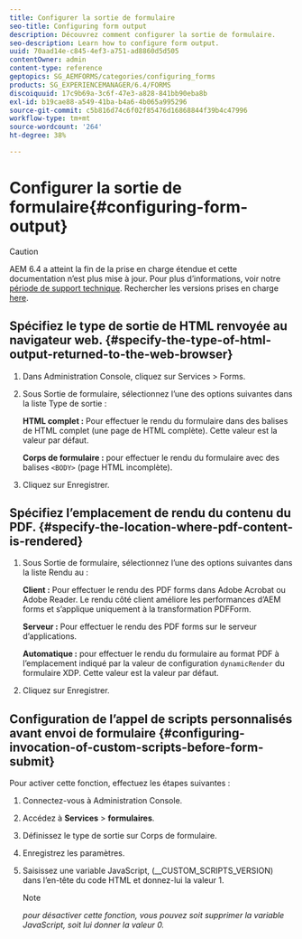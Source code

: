 ```yaml
---
title: Configurer la sortie de formulaire
seo-title: Configuring form output
description: Découvrez comment configurer la sortie de formulaire.
seo-description: Learn how to configure form output.
uuid: 70aad14e-c845-4ef3-a751-ad8860d5d505
contentOwner: admin
content-type: reference
geptopics: SG_AEMFORMS/categories/configuring_forms
products: SG_EXPERIENCEMANAGER/6.4/FORMS
discoiquuid: 17c9b69a-3c6f-47e3-a828-841bb90eba8b
exl-id: b19cae88-a549-41ba-b4a6-4b065a995296
source-git-commit: c5b816d74c6f02f85476d16868844f39b4c47996
workflow-type: tm+mt
source-wordcount: '264'
ht-degree: 38%

---
```


# Configurer la sortie de formulaire{#configuring-form-output}

>[!CAUTION]
>
>AEM 6.4 a atteint la fin de la prise en charge étendue et cette documentation n’est plus mise à jour. Pour plus d’informations, voir notre [période de support technique](https://helpx.adobe.com/fr/support/programs/eol-matrix.html). Rechercher les versions prises en charge [here](https://experienceleague.adobe.com/docs/?lang=fr).

## Spécifiez le type de sortie de HTML renvoyée au navigateur web. {#specify-the-type-of-html-output-returned-to-the-web-browser}

1. Dans Administration Console, cliquez sur Services > Forms.
1. Sous Sortie de formulaire, sélectionnez l’une des options suivantes dans la liste Type de sortie :

   **HTML complet :** Pour effectuer le rendu du formulaire dans des balises de HTML complet (une page de HTML complète). Cette valeur est la valeur par défaut.

   **Corps de formulaire :** pour effectuer le rendu du formulaire avec des balises `<BODY>` (page HTML incomplète).

1. Cliquez sur Enregistrer.

## Spécifiez l’emplacement de rendu du contenu du PDF. {#specify-the-location-where-pdf-content-is-rendered}

1. Sous Sortie de formulaire, sélectionnez l’une des options suivantes dans la liste Rendu au :

   **Client :** Pour effectuer le rendu des PDF forms dans Adobe Acrobat ou Adobe Reader. Le rendu côté client améliore les performances d’AEM forms et s’applique uniquement à la transformation PDFForm.

   **Serveur :** Pour effectuer le rendu des PDF forms sur le serveur d’applications.

   **Automatique :** pour effectuer le rendu du formulaire au format PDF à l’emplacement indiqué par la valeur de configuration `dynamicRender` du formulaire XDP. Cette valeur est la valeur par défaut.

1. Cliquez sur Enregistrer.

## Configuration de l’appel de scripts personnalisés avant envoi de formulaire {#configuring-invocation-of-custom-scripts-before-form-submit}

Pour activer cette fonction, effectuez les étapes suivantes :

1. Connectez-vous à Administration Console.
1. Accédez à **Services** > **formulaires**.
1. Définissez le type de sortie sur Corps de formulaire.
1. Enregistrez les paramètres.
1. Saisissez une variable JavaScript, (__CUSTOM_SCRIPTS_VERSION) dans l’en-tête du code HTML et donnez-lui la valeur 1.

   >[!NOTE]
   >
   >*pour désactiver cette fonction, vous pouvez soit supprimer la variable JavaScript, soit lui donner la valeur 0.*
